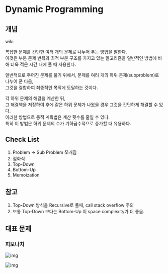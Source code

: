 # Dynamic Programming

## 개념
wiki  

복잡한 문제를 간단한 여러 개의 문제로 나누어 푸는 방법을 말한다.  
이것은 부분 문제 반복과 최적 부분 구조를 가지고 있는 알고리즘을 일반적인 방법에 비해 더욱 적은 시간 내에 풀 때 사용한다.

일반적으로 주어진 문제를 풀기 위해서, 문제를 여러 개의 하위 문제(subproblem)로 나누어 푼 다음,  
그것을 결합하여 최종적인 목적에 도달하는 것이다. 

각 하위 문제의 해결을 계산한 뒤,  
그 해결책을 저장하여 후에 같은 하위 문제가 나왔을 경우 그것을 간단하게 해결할 수 있다.  
이러한 방법으로 동적 계획법은 계산 횟수를 줄일 수 있다.  
특히 이 방법은 하위 문제의 수가 기하급수적으로 증가할 때 유용하다.


## Check List
1. Problem -> Sub Problem 쪼개짐 
2. 점화식
3. Top-Down
4. Bottom-Up
5. Memoization



## 참고
1. Top-Down 방식을 Recursive로 풀때, call stack overflow 주의
2. 보통 Top-Down 보다는 Bottom-Up 이 space complexity가 더 좋음.


## 대표 문제

### 피보나치

![img](https://t1.daumcdn.net/cfile/tistory/99F5AB335BDD56E332)

![img](https://img1.daumcdn.net/thumb/R800x0/?scode=mtistory2&fname=https%3A%2F%2Ft1.daumcdn.net%2Fcfile%2Ftistory%2F267EC74E5702798727)

